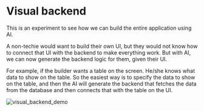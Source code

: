 # Visual backend
This is an experiment to see how we can build the entire application using AI. 

A non-techie would want to build their own UI, but they would not know how to connect that UI with the backend to make everything work. But with AI, we can now generate the backend logic for them, given their UI.

For example, if the builder wants a table on the screen. He/she knows what data to show on the table. So the easiest way is to specify the data to show on the table, and then the AI will generate the backend that fetches the data from the database and then connects that with the table on the UI.

![visual_backend_demo](https://github.com/eugenechantk/visual-backend/assets/15060312/01641dee-aeb2-4b63-bea1-d91392a9f405)
